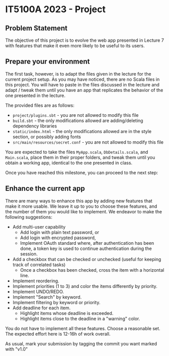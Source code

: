 # IT5100A 2023 - Project

## Problem Statement

The objective of this project is to evolve the web app presented in Lecture 7
with features that make it even more likely to be useful to its users.

## Prepare your environment

The first task, however, is to adapt the files given in the lecture for
the current project setup. As you may have noticed, there are no
Scala files in this project. You will have to paste in the files discussed
in the lecture and adapt / tweak them until you have an app that replicates
the behavior of the one presented in the lecture.

The provided files are as follows:
  * `project/plugins.sbt` - you are not allowed to modify this file
  * `build.sbt` - the only modifications allowed are adding/deleting dependency libraries
  * `static/index.html` - the only modifications allowed are in the style section, or possibly adding fonts
  * `src/main/resources/secret.conf` - you are not allowed to modify this file

You are expected to take the files `MyApp.scala`, `DbDetails.scala`, and `Main.scala`,
place them in their proper folders, and tweak them until you obtain a working app,
identical to the one presented in class.

Once you have reached this milestone, you can proceed to the next step:

## Enhance the current app

There are many ways to enhance this app by adding new features that make it
more usable. We leave it up to you to choose these features, and the
number of them you would like to implement. We endeavor to make the
following suggestions:

  * Add multi-user capability
       * Add login with plain text password, or
       * Add login with encrypted password,
       * Implement OAuth standard where, after authentication has been 
         done, a token key is used to continue authentication during the session.
  * Add a checkbox that can be checked or unchecked 
    (useful for keeping track of correlated tasks)
       * Once a checkbox has been checked, cross the item with a horizontal line.
  * Implement reordering.
  * Implement priorities (1 to 3) and color the items differently by priority.
  * Implement UNDO/REDO.
  * Implement "Search" by keyword.
  * Implement filtering by keyword or priority.
  * Add deadline for each item.
       * Highlight items whose deadline is exceeded.
       * Highlight items close to the deadline in a "warning" color.

You do not have to implement all these features. Choose a reasonable set.
The expected effort here is 12-16h of work overall.

As usual, mark your submission by tagging the commit you want marked with "v1.0"
